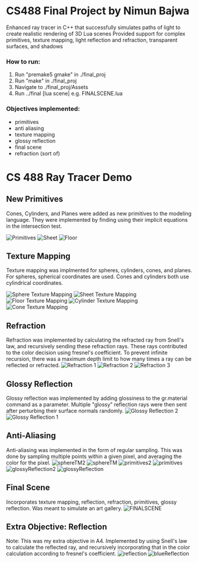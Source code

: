 # CS488 Final Project by Nimun Bajwa

Enhanced ray tracer in C++ that successfully simulates paths of light to create realistic rendering of 3D Lua scenes
Provided support for complex primitives, texture mapping, light reflection and refraction, transparent surfaces, and
shadows

### How to run:

1. Run "premake5 gmake" in ./final_proj
2. Run "make" in ./final_proj
3. Navigate to ./final_proj/Assets
4. Run ../final [lua scene]
    e.g. FINALSCENE.lua

### Objectives implemented:
- primitives
- anti aliasing
- texture mapping
- glossy reflection
- final scene
- refraction (sort of)

# CS 488 Ray Tracer Demo

## New Primitives
Cones, Cylinders, and Planes were added as new primitives to the modeling language. They were implemented by finding using their implicit equations in the intersection test.

![Primitives](demoPics/Primitives/primitives.png)
![Sheet](demoPics/Primitives/sheet.png)
![Floor](demoPics/Primitives/floor.png)

## Texture Mapping
Texture mapping was implmented for spheres, cylinders, cones, and planes. For spheres, spherical coordinates are used. Cones and cylinders both use cylindrical coordinates.

![Sphere Texture Mapping](demoPics/TextureMapping/sphereTM.png)
![Sheet Texture Mapping](demoPics/TextureMapping/sheetTM.png)
![Floor Texture Mapping](demoPics/TextureMapping/floorTM.png)
![Cylinder Texture Mapping](demoPics/TextureMapping/cylinderTM.png)
![Cone Texture Mapping](demoPics/TextureMapping/coneTM.png)


## Refraction
Refraction was implemented by calculating the refracted ray from Snell's law, and recursively sending these refraction rays. These rays contributed to the color decision using fresnel's coefficient. To prevent infinite recursion, there was a maximum depth limit to how many times a ray can be reflected or refracted.
![Refraction 1](demoPics/Refraction/floorRefraction.png)
![Refraction 2](demoPics/Refraction/refraction.png)
![Refraction 3](demoPics/Refraction/refractionOld.png)


## Glossy Reflection
Glossy reflection was implemented by adding glossiness to the gr.material command as a parameter. Multiple "glossy" reflection rays were then sent after perturbing their surface normals randomly.
![Glossy Reflection 2](demoPics/GlossyReflection/glossyReflection1.png)
![Glossy Reflection 1](demoPics/GlossyReflection/glossyReflection2.png)


## Anti-Aliasing
Anti-aliasing was implemented in the form of regular sampling. This was done by sampling multiple points within a given pixel, and averaging the color for the pixel.
![sphereTM2](demoPics/AntiAliasing/sphereTM2.png)
![sphereTM](demoPics/AntiAliasing/sphereTM.png)
![primitives2](demoPics/AntiAliasing/primitives2.png)
![primitives](demoPics/AntiAliasing/primitives.png)
![glossyReflection2](demoPics/AntiAliasing/glossyReflection2.png)
![glossyReflection](demoPics/AntiAliasing/glossyReflection1.png)

## Final Scene
Incorporates texture mapping, reflection, refraction, primitives, glossy reflection. Was meant to simulate an art gallery.
![FINALSCENE](demoPics/FinalScene/FINALSCENE.png)


## Extra Objective: Reflection
Note: This was my extra objective in A4.
Implemented by using Snell's law to calculate the reflected ray, and recursively incorporating that in the color calculation according to fresnel's coefficient.
![reflection](demoPics/Reflection/reflection.png)
![blueReflection](demoPics/Reflection/blueReflection.png)

